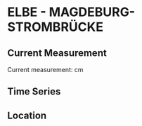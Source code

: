 # ELBE - MAGDEBURG-STROMBRÜCKE

## Current Measurement

Current measurement: <Value topic="rivers/pegel-online/ELBE/MAGDEBURG-STROMBRÜCKE/measurementValue"/> cm

## Time Series

<TimeSeries topic="rivers/pegel-online/ELBE/MAGDEBURG-STROMBRÜCKE/measurementValue" period="week" />

## Location

<WorldMap>
  <Marker lat="52.12969780011619" lon="11.644334378196522" labelTopic="rivers/pegel-online/ELBE/MAGDEBURG-STROMBRÜCKE" />
</WorldMap>

